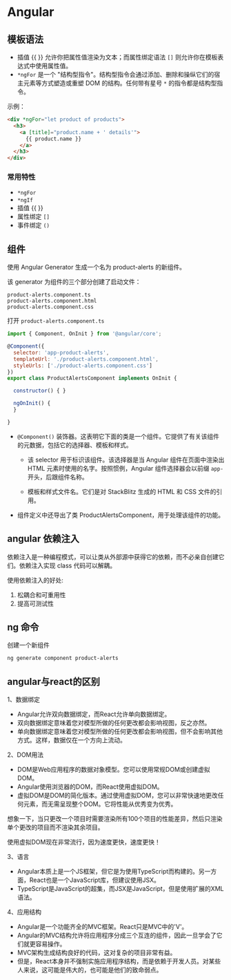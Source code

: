 # Angular

## 模板语法

* 插值 {{ }} 允许你把属性值渲染为文本；而属性绑定语法 `[]` 则允许你在模板表达式中使用属性值。
* `*ngFor` 是一个 "结构型指令"。结构型指令会通过添加、删除和操纵它们的宿主元素等方式塑造或重塑 DOM 的结构。任何带有星号 `*` 的指令都是结构型指令。

示例：

```html
<div *ngFor="let product of products">
  <h3>
    <a [title]="product.name + ' details'">
      {{ product.name }}
    </a>
  </h3>
</div>
```

### 常用特性

* `*ngFor`
* `*ngIf`
* 插值 {{ }}
* 属性绑定 `[]`
* 事件绑定 `()`

## 组件

使用 Angular Generator 生成一个名为 product-alerts 的新组件。

该 generator 为组件的三个部分创建了启动文件：

```
product-alerts.component.ts
product-alerts.component.html
product-alerts.component.css
```

打开 `product-alerts.component.ts`

```js
import { Component, OnInit } from '@angular/core';

@Component({
  selector: 'app-product-alerts',
  templateUrl: './product-alerts.component.html',
  styleUrls: ['./product-alerts.component.css']
})
export class ProductAlertsComponent implements OnInit {

  constructor() { }

  ngOnInit() {
  }

}
```

- `@Component()` 装饰器。这表明它下面的类是一个组件。它提供了有关该组件的元数据，包括它的选择器、模板和样式。

  - 该 selector 用于标识该组件。该选择器是当 Angular 组件在页面中渲染出 HTML 元素时使用的名字。按照惯例，Angular 组件选择器会以前缀 `app-` 开头，后跟组件名称。

  - 模板和样式文件名。它们是对 StackBlitz 生成的 HTML 和 CSS 文件的引用。

- 组件定义中还导出了类 ProductAlertsComponent，用于处理该组件的功能。






## angular 依赖注入

依赖注入是一种编程模式，可以让类从外部源中获得它的依赖，而不必亲自创建它们。依赖注入实现 class 代码可以解耦。

使用依赖注入的好处:

1. 松耦合和可重用性
2. 提高可测试性




## ng 命令


创建一个新组件

```bash
ng generate component product-alerts
```

## angular与react的区别

1、数据绑定

- Angular允许双向数据绑定，而React允许单向数据绑定。
- 双向数据绑定意味着您对模型所做的任何更改都会影响视图，反之亦然。
- 单向数据绑定意味着您对模型所做的任何更改都会影响视图，但不会影响其他方式。这样，数据仅在一个方向上流动。

2、DOM用法

- DOM是Web应用程序的数据对象模型。您可以使用常规DOM或创建虚拟DOM。
- Angular使用浏览器的DOM，而React使用虚拟DOM。
- 虚拟DOM是DOM的简化版本。通过使用虚拟DOM，您可以非常快速地更改任何元素，而无需呈现整个DOM。它将性能从优秀变为优秀。

想象一下，当只更改一个项目时需要渲染所有100个项目的性能差异，然后只渲染单个更改的项目而不渲染其余项目。

使用虚拟DOM现在非常流行，因为速度更快，速度更快！

3、语言

- Angular本质上是一个JS框架，但它是为使用TypeScript而构建的。另一方面，React也是一个JavaScript库，但建议使用JSX。
- TypeScript是JavaScript的超集，而JSX是JavaScript，但是使用扩展的XML语法。

4、应用结构
- Angular是一个功能齐全的MVC框架。React只是MVC中的'V'。
- Angular的MVC结构允许将应用程序分成三个互连的组件，因此一旦学会了它们就更容易操作。
- MVC架构生成结构良好的代码，这对复杂的项目非常有益。
- 但是，React本身并不强制实施应用程序结构，而是依赖于开发人员。对某些人来说，这可能是伟大的，也可能是他们的致命弱点。
